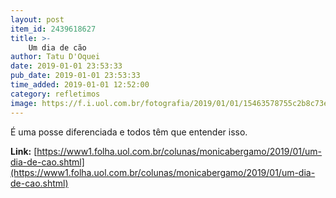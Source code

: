 ```yaml
---
layout: post
item_id: 2439618627
title: >-
    Um dia de cão
author: Tatu D'Oquei
date: 2019-01-01 23:53:33
pub_date: 2019-01-01 23:53:33
time_added: 2019-01-01 12:52:00
category: refletimos
image: https://f.i.uol.com.br/fotografia/2019/01/01/15463578755c2b8c73eadff_1546357875_3x2_md.jpg
---
```


É uma posse diferenciada e todos têm que entender isso.

**Link:** [https://www1.folha.uol.com.br/colunas/monicabergamo/2019/01/um-dia-de-cao.shtml](https://www1.folha.uol.com.br/colunas/monicabergamo/2019/01/um-dia-de-cao.shtml)

